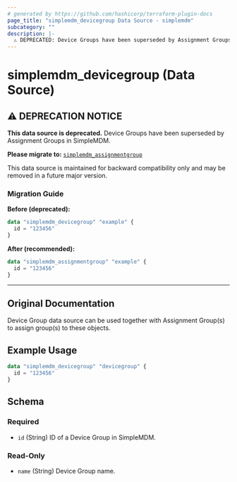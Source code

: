 ```yaml
---
# generated by https://github.com/hashicorp/terraform-plugin-docs
page_title: "simplemdm_devicegroup Data Source - simplemdm"
subcategory: ""
description: |-
  ⚠️ DEPRECATED: Device Groups have been superseded by Assignment Groups in SimpleMDM. Please use the simplemdm_assignmentgroup data source instead. This data source is maintained for backward compatibility only. Device Group data source can be used together with Assignment Group(s) to assign group(s) to these objects.
---
```


# simplemdm_devicegroup (Data Source)

## ⚠️ DEPRECATION NOTICE

**This data source is deprecated.** Device Groups have been superseded by Assignment Groups in SimpleMDM.

**Please migrate to:** [`simplemdm_assignmentgroup`](assignmentgroup.md)

This data source is maintained for backward compatibility only and may be removed in a future major version.

### Migration Guide

**Before (deprecated):**
```terraform
data "simplemdm_devicegroup" "example" {
  id = "123456"
}
```

**After (recommended):**
```terraform
data "simplemdm_assignmentgroup" "example" {
  id = "123456"
}
```

---

## Original Documentation

Device Group data source can be used together with Assignment Group(s) to assign group(s) to these objects.

## Example Usage

```terraform
data "simplemdm_devicegroup" "devicegroup" {
  id = "123456"
}
```

<!-- schema generated by tfplugindocs -->
## Schema

### Required

- `id` (String) ID of a Device Group in SimpleMDM.

### Read-Only

- `name` (String) Device Group name.
